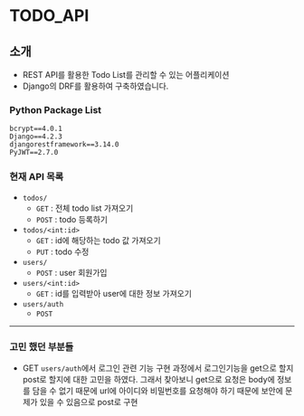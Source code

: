 # TODO_API
## 소개
- REST API를 활용한 Todo List를 관리할 수 있는 어플리케이션
- Django의 DRF를 활용하여 구축하였습니다.
### Python Package List
    bcrypt==4.0.1
    Django==4.2.3
    djangorestframework==3.14.0
    PyJWT==2.7.0

### 현재 API 목록
- `todos/`
    - `GET` : 전체 todo list 가져오기
    - `POST` : todo 등록하기
- `todos/<int:id>`
    - `GET` : id에 해당하는 todo 값 가져오기
    - `PUT` : todo 수정
- `users/`
    - `POST` : user 회원가입
- `users/<int:id>`
    - `GET` : id를 입력받아 user에 대한 정보 가져오기
- `users/auth`
    - `POST`

----
### 고민 했던 부분들
- GET `users/auth`에서 로그인 관련 기능 구현 과정에서 로그인기능을 get으로 할지 post로 할지에 대한 고민을 하였다. 그래서 찾아보니 get으로 요청은 body에 정보를 담을 수 없기 때문에 url에 아이디와 비밀번호를 요청해야 하기 때문에 보안에 문제가 있을 수 있음으로 post로 구현